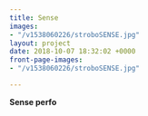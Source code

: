 ```yaml
---
title: Sense
images:
- "/v1538060226/stroboSENSE.jpg"
layout: project
date: 2018-10-07 18:32:02 +0000
front-page-images:
- "/v1538060226/stroboSENSE.jpg"

---
```

**Sense perfo**